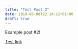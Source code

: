 ```yaml
---
title: "Test Post 2"
date: 2019-06-08T22:14:12+01:00
draft: true
---
```


Example post #2!

[Test link](https://www.duckduckgo.com/)